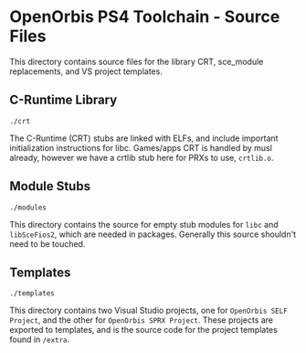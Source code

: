 
# OpenOrbis PS4 Toolchain - Source Files

This directory contains source files for the library CRT, sce_module replacements, and VS project templates.

## C-Runtime Library
`./crt`

The C-Runtime (CRT) stubs are linked with ELFs, and include important initialization instructions for libc. Games/apps CRT is handled by musl already, however we have a crtlib stub here for PRXs to use, `crtlib.o`.

## Module Stubs
`./modules`

This directory contains the source for empty stub modules for `libc` and `libSceFios2`, which are needed in packages. Generally this source shouldn't need to be touched.

## Templates
`./templates`

This directory contains two Visual Studio projects, one for `OpenOrbis SELF Project`, and the other for `OpenOrbis SPRX Project`. These projects are exported to templates, and is the source code for the project templates found in `/extra`.
